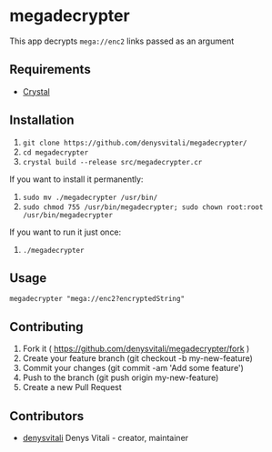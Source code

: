 # megadecrypter

This app decrypts `mega://enc2` links passed as an argument

## Requirements
- [Crystal](https://crystal-lang.org)

## Installation

1. `git clone https://github.com/denysvitali/megadecrypter/`
2. `cd megadecrypter`
3. `crystal build --release src/megadecrypter.cr`

If you want to install it permanently:
1. `sudo mv ./megadecrypter /usr/bin/`
2. `sudo chmod 755 /usr/bin/megadecrypter; sudo chown root:root /usr/bin/megadecrypter`

If you want to run it just once:

1. `./megadecrypter`

## Usage

`megadecrypter "mega://enc2?encryptedString"`

## Contributing

1. Fork it ( https://github.com/denysvitali/megadecrypter/fork )
2. Create your feature branch (git checkout -b my-new-feature)
3. Commit your changes (git commit -am 'Add some feature')
4. Push to the branch (git push origin my-new-feature)
5. Create a new Pull Request

## Contributors

- [denysvitali](https://github.com/denysvitali) Denys Vitali - creator, maintainer
